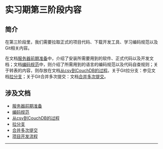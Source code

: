 # 实习期第三阶段内容

## 简介

在第三阶段里，我们需要拉取正式的项目代码、下载开发工具、学习编码规范以及Git相关内容。

在文档[服务器前期准备](/lib/服务器前期准备.md)中，介绍了安装所需要用到的软件、正式代码以及开发文档；文档[编码规范](/lib/code_guide.md)中，则介绍了所需用到的语言的编码规范以及代码自查规则；关于转表的内容，则存放在文档[从csv到CouchDB的过程](/lib/js.md)。关于Git拉分支：参见文档[拉分支](/lib/branch.md)；关于Git合并多次提交：文档[合并多次提交](/lib/git.md)。

## 涉及文档

* [服务器前期准备](/lib/服务器前期准备.md)
* [编码规范](/lib/code_guide.md)
* [从csv到CouchDB的过程](/lib/js.md)
* [拉分支](/lib/branch.md)
* [合并多次提交](/lib/git.md)
* [项目开发流程](/lib/项目开发流程.md)

---
